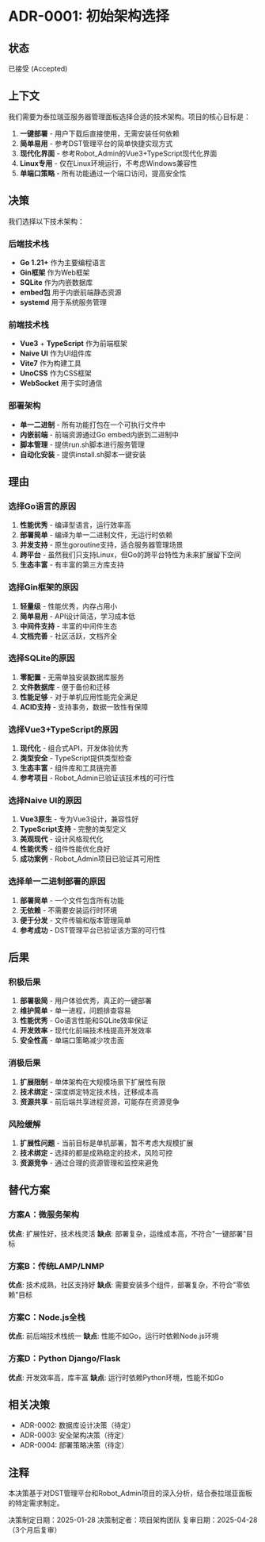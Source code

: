 # ADR-0001: 初始架构选择

## 状态
已接受 (Accepted)

## 上下文
我们需要为泰拉瑞亚服务器管理面板选择合适的技术架构。项目的核心目标是：

1. **一键部署** - 用户下载后直接使用，无需安装任何依赖
2. **简单易用** - 参考DST管理平台的简单快捷实现方式
3. **现代化界面** - 参考Robot_Admin的Vue3+TypeScript现代化界面
4. **Linux专用** - 仅在Linux环境运行，不考虑Windows兼容性
5. **单端口策略** - 所有功能通过一个端口访问，提高安全性

## 决策
我们选择以下技术架构：

### 后端技术栈
- **Go 1.21+** 作为主要编程语言
- **Gin框架** 作为Web框架
- **SQLite** 作为内嵌数据库
- **embed包** 用于内嵌前端静态资源
- **systemd** 用于系统服务管理

### 前端技术栈
- **Vue3** + **TypeScript** 作为前端框架
- **Naive UI** 作为UI组件库
- **Vite7** 作为构建工具
- **UnoCSS** 作为CSS框架
- **WebSocket** 用于实时通信

### 部署架构
- **单一二进制** - 所有功能打包在一个可执行文件中
- **内嵌前端** - 前端资源通过Go embed内嵌到二进制中
- **脚本管理** - 提供run.sh脚本进行服务管理
- **自动化安装** - 提供install.sh脚本一键安装

## 理由

### 选择Go语言的原因
1. **性能优秀** - 编译型语言，运行效率高
2. **部署简单** - 编译为单一二进制文件，无运行时依赖
3. **并发支持** - 原生goroutine支持，适合服务器管理场景
4. **跨平台** - 虽然我们只支持Linux，但Go的跨平台特性为未来扩展留下空间
5. **生态丰富** - 有丰富的第三方库支持

### 选择Gin框架的原因
1. **轻量级** - 性能优秀，内存占用小
2. **简单易用** - API设计简洁，学习成本低
3. **中间件支持** - 丰富的中间件生态
4. **文档完善** - 社区活跃，文档齐全

### 选择SQLite的原因
1. **零配置** - 无需单独安装数据库服务
2. **文件数据库** - 便于备份和迁移
3. **性能足够** - 对于单机应用性能完全满足
4. **ACID支持** - 支持事务，数据一致性有保障

### 选择Vue3+TypeScript的原因
1. **现代化** - 组合式API，开发体验优秀
2. **类型安全** - TypeScript提供类型检查
3. **生态丰富** - 组件库和工具链完善
4. **参考项目** - Robot_Admin已验证该技术栈的可行性

### 选择Naive UI的原因
1. **Vue3原生** - 专为Vue3设计，兼容性好
2. **TypeScript支持** - 完整的类型定义
3. **美观现代** - 设计风格现代化
4. **性能优秀** - 组件性能优化良好
5. **成功案例** - Robot_Admin项目已验证其可用性

### 选择单一二进制部署的原因
1. **部署简单** - 一个文件包含所有功能
2. **无依赖** - 不需要安装运行时环境
3. **便于分发** - 文件传输和版本管理简单
4. **参考成功** - DST管理平台已验证该方案的可行性

## 后果

### 积极后果
1. **部署极简** - 用户体验优秀，真正的一键部署
2. **维护简单** - 单一进程，问题排查容易
3. **性能优秀** - Go语言性能和SQLite效率保证
4. **开发效率** - 现代化前端技术栈提高开发效率
5. **安全性高** - 单端口策略减少攻击面

### 消极后果
1. **扩展限制** - 单体架构在大规模场景下扩展性有限
2. **技术绑定** - 深度绑定特定技术栈，迁移成本高
3. **资源共享** - 前后端共享进程资源，可能存在资源竞争

### 风险缓解
1. **扩展性问题** - 当前目标是单机部署，暂不考虑大规模扩展
2. **技术绑定** - 选择的都是成熟稳定的技术，风险可控
3. **资源竞争** - 通过合理的资源管理和监控来避免

## 替代方案

### 方案A：微服务架构
**优点**: 扩展性好，技术栈灵活
**缺点**: 部署复杂，运维成本高，不符合"一键部署"目标

### 方案B：传统LAMP/LNMP
**优点**: 技术成熟，社区支持好
**缺点**: 需要安装多个组件，部署复杂，不符合"零依赖"目标

### 方案C：Node.js全栈
**优点**: 前后端技术栈统一
**缺点**: 性能不如Go，运行时依赖Node.js环境

### 方案D：Python Django/Flask
**优点**: 开发效率高，库丰富
**缺点**: 运行时依赖Python环境，性能不如Go

## 相关决策
- ADR-0002: 数据库设计决策（待定）
- ADR-0003: 安全架构决策（待定）
- ADR-0004: 部署策略决策（待定）

## 注释
本决策基于对DST管理平台和Robot_Admin项目的深入分析，结合泰拉瑞亚面板的特定需求制定。

决策制定日期：2025-01-28
决策制定者：项目架构团队
复审日期：2025-04-28（3个月后复审）